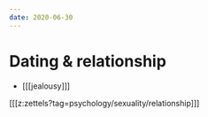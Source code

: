 ```yaml
---
date: 2020-06-30
---
```


# Dating & relationship

* [[[jealousy]]]

[[[z:zettels?tag=psychology/sexuality/relationship]]]